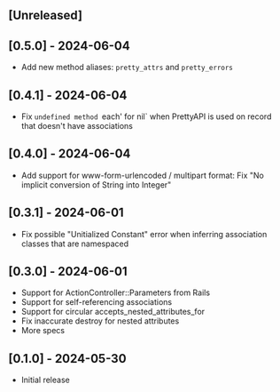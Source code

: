 ## [Unreleased]

## [0.5.0] - 2024-06-04

- Add new method aliases: `pretty_attrs` and `pretty_errors`

## [0.4.1] - 2024-06-04

- Fix `undefined method `each' for nil` when PrettyAPI is used on record that doesn't have associations

## [0.4.0] - 2024-06-04

- Add support for www-form-urlencoded / multipart format: Fix "No implicit conversion of String into Integer"

## [0.3.1] - 2024-06-01

- Fix possible "Unitialized Constant" error when inferring association classes that are namespaced

## [0.3.0] - 2024-06-01

- Support for ActionController::Parameters from Rails
- Support for self-referencing associations
- Support for circular accepts_nested_attributes_for
- Fix inaccurate destroy for nested attributes
- More specs

## [0.1.0] - 2024-05-30

- Initial release
